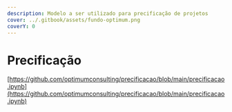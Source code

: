 ```yaml
---
description: Modelo a ser utilizado para precificação de projetos
cover: ../.gitbook/assets/fundo-optimum.png
coverY: 0
---
```


# Precificação

[https://github.com/optimumconsulting/precificacao/blob/main/precificacao.ipynb](https://github.com/optimumconsulting/precificacao/blob/main/precificacao.ipynb)
